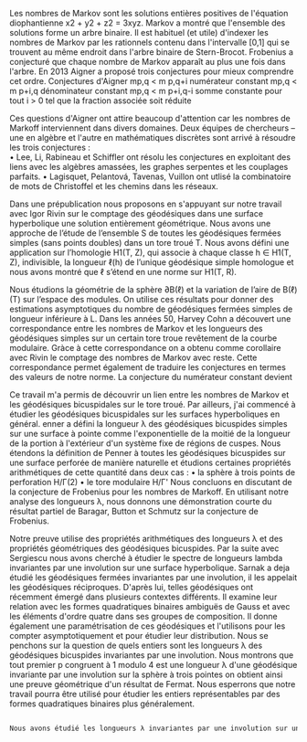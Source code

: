 Les nombres de Markov sont les solutions entières positives de l'équation diophantienne  x2 + y2 + z2 = 3xyz. Markov a montré que l'ensemble des solutions forme un arbre
binaire. Il est habituel (et utile) d'indexer les nombres de Markov par les rationnels contenu dans l'intervalle [0,1] qui se trouvent au même endroit dans l'arbre binaire de Stern-Brocot. Frobenius a conjecturé que chaque nombre de Markov apparaît au plus une fois dans l'arbre. En 2013 Aigner a proposé trois conjectures pour mieux comprendre cet ordre. 
Conjectures d'Aigner 
mp,q < m p,q+i numérateur constant 
mp,q < m p+i,q dénominateur constant 
mp,q < m p+i,q-i somme constante 
pour tout i > 0 tel que la fraction associée soit réduite 

Ces questions d'Aigner ont attire beaucoup d'attention car les nombres de Markoff interviennent dans divers domaines. Deux équipes de chercheurs – une en algèbre et l'autre en mathématiques discrètes sont arrivé à résoudre les trois conjectures :  
    • Lee, Li, Rabineau et Schiffler ont résolu les conjectures en exploitant des liens avec les algèbres amassées, les graphes serpentes et les couplages parfaits. 
    • Lagisquet, Pelantová, Tavenas, Vuillon ont utlisé la combinatoire de mots de Christoffel et les chemins dans les réseaux. 

Dans une prépublication nous proposons en s'appuyant sur notre travail avec Igor Rivin sur le comptage des géodésiques dans une surface hyperbolique une solution entièrement géométrique. Nous avons une approche de l’étude de l’ensemble S de toutes les géodésiques fermées simples (sans points doubles) dans un tore troué T. Nous avons défini une application sur l’homologie H1(T, Z), qui associe à chaque classe h ∈ H1(T, Z), indivisible, la longueur ℓ(h) de l’unique géodésique simple homologue et nous avons montré que ℓ s’étend en une norme sur H1(T, R). 

Nous étudions la géométrie de la sphère ∂B(ℓ) et la variation de l’aire de B(ℓ)(T) sur l’espace des modules. On utilise ces résultats pour donner des estimations asymptotiques du nombre de géodésiques fermées simples de longueur inférieure à L. Dans les années 50, Harvey Cohn a découvert une correspondance entre les nombres de Markov et les longueurs des géodésiques simples sur un certain tore troue revêtement de la courbe modulaire. Gràce à cette correspondance on a obtenu comme corollaire avec Rivin le comptage des nombres de Markov avec reste. Cette correspondance permet également de traduire les conjectures en termes des valeurs de notre norme. La conjecture du numérateur constant devient 

Ce travail m'a permis de découvrir un lien entre les nombres de Markov et les géodésiques bicuspidales sur le tore troué. 
Par ailleurs, j'ai commencé à étudier les géodésiques bicuspidales
sur les surfaces hyperboliques en général. 
enner a défini la longueur λ des géodésiques bicuspides simples sur une surface à pointe comme
l'exponentielle de la moitié de la longueur de la portion à l'extérieur d'un système fixe de régions de cuspes.
Nous étendons la définition de Penner à toutes les géodésiques bicuspides sur une surface perforée de
manière naturelle et étudions certaines propriétés arithmétiques de cette quantité dans deux cas :
• la sphère à trois points de perforation H/Γ(2)
• le tore modulaire H/Γ'
Nous concluons en discutant de la conjecture de Frobenius pour les nombres de Markoff. En utilisant notre
analyse des longueurs λ, nous donnons une démonstration courte du résultat partiel de Baragar,
Button et Schmutz sur la conjecture de Frobenius. 

Notre preuve utilise des propriétés arithmétiques des longueurs λ et des propriétés géométriques  des géodésiques bicuspides. Par la suite avec Sergiescu nous avons cherché à étudier le spectre de longueurs lambda invariantes par une involution sur une surface hyperbolique.  Sarnak a deja étudié les géodésiques fermées invariantes par une involution, il les appelait les géodésiques réciproques. D'après lui, telles géodésiques ont récemment émergé dans plusieurs contextes différents. Il examine leur relation avec les formes quadratiques binaires ambiguës de Gauss et avec les éléments d'ordre quatre dans ses groupes de composition. Il donne également une paramétrisation de ces géodésiques et l'utilisons pour les compter asymptotiquement et pour étudier leur distribution. Nous se penchons sur la question de quels entiers sont les longueurs λ des géodésiques bicuspides invariantes par une involution. Nous montrons que tout premier p congruent à 1 modulo 4 est une longueur λ  d'une géodésique invariante par une involution sur la sphère à trois pointes on obtient ainsi une preuve géométrique d'un
résultat de Fermat. Nous esperrons que notre travail pourra être utilisé pour étudier les entiers représentables par des formes quadratiques binaires plus
généralement.



```markdown

Nous avons étudié les longueurs λ invariantes par une involution sur une surface hyperbolique. Nous avons montré que les longueurs λ sont des nombres de Markov et que les géodésiques bicuspides invariantes par une involution sont des géodésiques bicuspidales. Nous avons également étudié la distribution des longueurs λ et donné des estimations asymptotiques pour le nombre de géodésiques bicuspides invariantes par une involution de longueur inférieure à L. 
```



